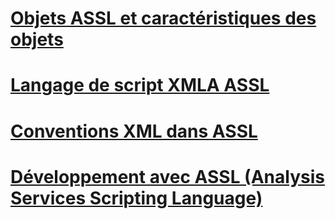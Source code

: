# [Objets ASSL et caractéristiques des objets](assl-objects-and-object-characteristics.md)

# [Langage de script XMLA ASSL](../../../analysis-services/multidimensional-models-scripting-language-assl-xmla/backing-up-restoring-and-synchronizing-databases-xmla.md)

# [Conventions XML dans ASSL](assl-xml-conventions.md)
# [Développement avec ASSL (Analysis Services Scripting Language)](developing-with-analysis-services-scripting-language-assl.md)
